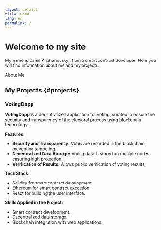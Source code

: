 ```yaml
---
layout: default
title: Home
lang: en
permalink: /
---
```


# Welcome to my site

My name is Daniil Krizhanovskyi, I am a smart contract developer. Here you will find information about me and my projects.

[About Me](about/)

## My Projects {#projects}

### VotingDapp
**VotingDapp** is a decentralized application for voting, created to ensure the security and transparency of the electoral process using blockchain technology.

**Features:**
- **Security and Transparency:** Votes are recorded in the blockchain, preventing tampering.
- **Decentralized Data Storage:** Voting data is stored on multiple nodes, ensuring high protection.
- **Verification of Results:** Allows public verification of voting results.

**Tech Stack:**
- Solidity for smart contract development.
- Ethereum for smart contract execution.
- React for building the user interface.

**Skills Applied in the Project:**
- Smart contract development.
- Decentralized data storage.
- Blockchain integration with web applications.
